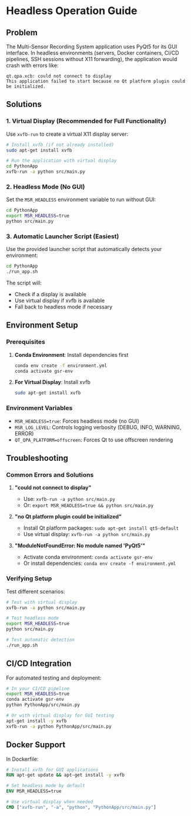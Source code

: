 # Headless Operation Guide

## Problem
The Multi-Sensor Recording System application uses PyQt5 for its GUI interface. In headless environments (servers, Docker containers, CI/CD pipelines, SSH sessions without X11 forwarding), the application would crash with errors like:

```
qt.qpa.xcb: could not connect to display
This application failed to start because no Qt platform plugin could be initialized.
```

## Solutions

### 1. Virtual Display (Recommended for Full Functionality)
Use `xvfb-run` to create a virtual X11 display server:

```bash
# Install xvfb (if not already installed)
sudo apt-get install xvfb

# Run the application with virtual display
cd PythonApp
xvfb-run -a python src/main.py
```

### 2. Headless Mode (No GUI)
Set the `MSR_HEADLESS` environment variable to run without GUI:

```bash
cd PythonApp
export MSR_HEADLESS=true
python src/main.py
```

### 3. Automatic Launcher Script (Easiest)
Use the provided launcher script that automatically detects your environment:

```bash
cd PythonApp
./run_app.sh
```

The script will:
- Check if a display is available
- Use virtual display if xvfb is available
- Fall back to headless mode if necessary

## Environment Setup

### Prerequisites
1. **Conda Environment**: Install dependencies first
   ```bash
   conda env create -f environment.yml
   conda activate gsr-env
   ```

2. **For Virtual Display**: Install xvfb
   ```bash
   sudo apt-get install xvfb
   ```

### Environment Variables
- `MSR_HEADLESS=true`: Forces headless mode (no GUI)
- `MSR_LOG_LEVEL`: Controls logging verbosity (DEBUG, INFO, WARNING, ERROR)
- `QT_QPA_PLATFORM=offscreen`: Forces Qt to use offscreen rendering

## Troubleshooting

### Common Errors and Solutions

1. **"could not connect to display"**
   - Use: `xvfb-run -a python src/main.py`
   - Or: `export MSR_HEADLESS=true && python src/main.py`

2. **"no Qt platform plugin could be initialized"**
   - Install Qt platform packages: `sudo apt-get install qt5-default`
   - Use virtual display: `xvfb-run -a python src/main.py`

3. **"ModuleNotFoundError: No module named 'PyQt5'"**
   - Activate conda environment: `conda activate gsr-env`
   - Or install dependencies: `conda env create -f environment.yml`

### Verifying Setup
Test different scenarios:

```bash
# Test with virtual display
xvfb-run -a python src/main.py

# Test headless mode
export MSR_HEADLESS=true
python src/main.py

# Test automatic detection
./run_app.sh
```

## CI/CD Integration

For automated testing and deployment:

```bash
# In your CI/CD pipeline
export MSR_HEADLESS=true
conda activate gsr-env
python PythonApp/src/main.py

# Or with virtual display for GUI testing
apt-get install -y xvfb
xvfb-run -a python PythonApp/src/main.py
```

## Docker Support

In Dockerfile:
```dockerfile
# Install xvfb for GUI applications
RUN apt-get update && apt-get install -y xvfb

# Set headless mode by default
ENV MSR_HEADLESS=true

# Use virtual display when needed
CMD ["xvfb-run", "-a", "python", "PythonApp/src/main.py"]
```